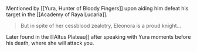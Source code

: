 Mentioned by [[Yura, Hunter of Bloody Fingers]] upon aiding him defeat his target in the [[Academy of Raya Lucaria]].

> But in spite of her cessblood zealotry, Eleonora is a proud knight...

Later found in the [[Altus Plateau]] after speaking with Yura moments before his death, where she will attack you.